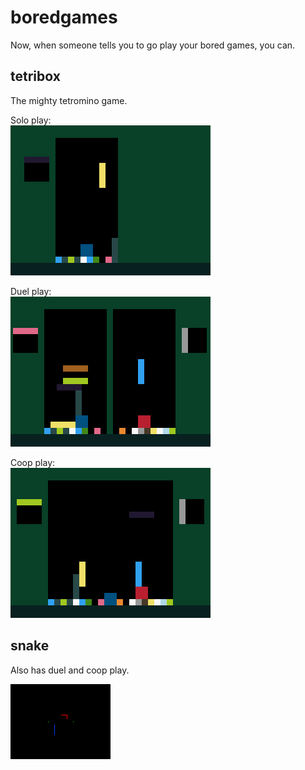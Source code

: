 # boredgames

Now, when someone tells you to go play your bored games, you can.


## tetribox

The mighty tetromino game.

Solo play:  
![Screenshot](https://raw.githubusercontent.com/lowagner/bitbox-tetris/master/SoloPlay.png)

Duel play:  
![Screenshot](https://raw.githubusercontent.com/lowagner/bitbox-tetris/master/DuelPlay.png)

Coop play:  
![Screenshot](https://raw.githubusercontent.com/lowagner/bitbox-tetris/master/CoopPlay.png)


## snake

Also has duel and coop play.

![Screenshot](https://raw.githubusercontent.com/lowagner/bitbox-snake/master/snake383.png)
